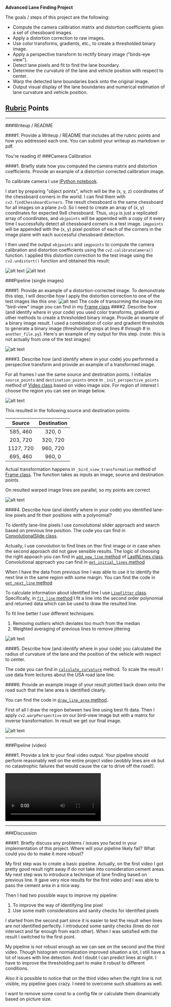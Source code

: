 **Advanced Lane Finding Project**

The goals / steps of this project are the following:

* Compute the camera calibration matrix and distortion coefficients given a set of chessboard images.
* Apply a distortion correction to raw images.
* Use color transforms, gradients, etc., to create a thresholded binary image.
* Apply a perspective transform to rectify binary image ("birds-eye view").
* Detect lane pixels and fit to find the lane boundary.
* Determine the curvature of the lane and vehicle position with respect to center.
* Warp the detected lane boundaries back onto the original image.
* Output visual display of the lane boundaries and numerical estimation of lane curvature and vehicle position.

[//]: # (Image References)

[original_cam]: ./examples/distorted_image.png "Original"
[undistorted_cam]: ./examples/undistort_output.png "Undistorted"
[or_road]: ./test_images/test1.jpg "Original Road"
[und_road]: ./test_images/test1.jpg "Road Transformed"
[roi]: ./examples/test1.jpg "Region of interest"
[wraped]: ./examples/binary_combo_example.jpg "Bird-view image"
[image4]: ./examples/warped_straight_lines.jpg "Warp Example"
[image5]: ./examples/color_fit_lines.jpg "Fit Visual"
[final]: ./examples/example_output.jpg "Resulted output"
[r_track1]: ./output_video/result_project_video.mp4 "Video1"

## [Rubric](https://review.udacity.com/#!/rubrics/571/view) Points
---
###Writeup / README

####1. Provide a Writeup / README that includes all the rubric points and how you addressed each one.  You can submit your writeup as markdown or pdf.

You're reading it!
###Camera Calibration

####1. Briefly state how you computed the camera matrix and distortion coefficients. Provide an example of a distortion corrected calibration image.

To calibrate camera I use [IPython notebook](/research/Calibration.ipynb).

I start by preparing "object points", which will be the (x, y, z) coordinates of the chessboard corners in the world. I can find them with `cv2.findChessboardCorners`. The result chessboard is the same chessboard for all images on a plane z=0. So I need to create an array of (x, y) coordinates for expected 9x6 chessboard. Thus, `objp` is just a replicated array of coordinates, and `objpoints` will be appended with a copy of it every time I successfully detect all chessboard corners in a test image.  `imgpoints` will be appended with the (x, y) pixel position of each of the corners in the image plane with each successful chessboard detection.  

I then used the output `objpoints` and `imgpoints` to compute the camera calibration and distortion coefficients using the `cv2.calibrateCamera()` function.  I applied this distortion correction to the test image using the `cv2.undistort()` function and obtained this result: 

![alt text][original_cam]
![alt text][undistorted_cam]

###Pipeline (single images)

####1. Provide an example of a distortion-corrected image.
To demonstrate this step, I will describe how I apply the distortion correction to one of the test images like this one:
![alt text][or_road]
The code of transorming the image into "bird-view" image you can find in my [Frame class](/src/Frame.py)
####2. Describe how (and identify where in your code) you used color transforms, gradients or other methods to create a thresholded binary image.  Provide an example of a binary image result.
I used a combination of color and gradient thresholds to generate a binary image (thresholding steps at lines # through # in `another_file.py`).  Here's an example of my output for this step.  (note: this is not actually from one of the test images)

![alt text][und_road]

####3. Describe how (and identify where in your code) you performed a perspective transform and provide an example of a transformed image.

For all frames I use the same source and destination points. I initialize `source_points` and `destination_points` once in `_init_perspective_points` method of [Video class](/src/Video.py) based on video image size. For region of interest I choose the region you can see on image below.

![alt text][roi]

This resulted in the following source and destination points:

| Source        | Destination   | 
|:-------------:|:-------------:| 
| 585, 460      | 320, 0        | 
| 203, 720      | 320, 720      |
| 1127, 720     | 960, 720      |
| 695, 460      | 960, 0        |

Actual transformation happens in `_bird_view_transformation` method of [Frame class](/src/Frame.py). The function takes as inputs an image, source and destination points. 

On resulted warped image lines are parallel, so my points are correct

![alt text][wraped]

####4. Describe how (and identify where in your code) you identified lane-line pixels and fit their positions with a polynomial?

To identify lane-line pixels I use convolutional slider approach and search based on previous line position. The code you can find in [ConvolutionalSlide class](/src/ConvolutionalSlider.py). 

Actually, I use convolution to find lines on ther first image or in case when the second approach did not gave sensible results. The logic of choosing the right appoach you can find in [`add_new_line` method](/src/LastNLines.py#L36) of [LastNLines class](/src/LastNLines.py). Convolutional approach you can find in [`get_initial_lines` method](/src/ConvolutionalSlider.py#L62)

When I have the data from previous line I was able to use it to identify the next line in the same region with some margin. You can find the code in [`get_next_line` method](/src/ConvolutionalSlider.py#L68)

To calculate information about identified line I use [`LineFitter` class](/src/LineFitter.py). Specifically, in [`fit_line` method](/src/LineFitter.py#L24) I fit a line into the second order polynomial and returned data which can be used to draw the resulted line.

To fit line better I use different techniques:
1. Removing outliers which deviates too much from the median
2. Weighted averaging of previous lines to remove jittering

![alt text][image5]

####5. Describe how (and identify where in your code) you calculated the radius of curvature of the lane and the position of the vehicle with respect to center.

The code you can find in [`calculate_curvature`](/src/LineFitter.py#L11) method. To scale the result I use data from lectures about the USA road lane line.

####6. Provide an example image of your result plotted back down onto the road such that the lane area is identified clearly.

You can find the code in [`draw_line_area` method](/src/Frame.py#L39).

First of all I draw the region between two line using best fit data. Then I apply `cv2.warpPerspective` on our bird-view image but with a matrix for inverse transformation. In result we get our final image.

![alt text][final]

---

###Pipeline (video)

####1. Provide a link to your final video output.  Your pipeline should perform reasonably well on the entire project video (wobbly lines are ok but no catastrophic failures that would cause the car to drive off the road!).

![alt text][r_track1]

---

###Discussion

####1. Briefly discuss any problems / issues you faced in your implementation of this project.  Where will your pipeline likely fail?  What could you do to make it more robust?

My first step was to create a basic pipeline. Actually, on the first video I got pretty good result right away if do not take into consideration cement areas. My next step was to introduce a technique of lane finding based on previous line. It gave very nice results for the first video and I was able to pass the cement area in a nice way.

Then I had two possible ways to improve my pipeline:

1. To improve the way of identifying line pixel
2. Use some math considerations and sanity checks for identified pixels

I started from the second part since it is easier to test the result when lines are not identified perfectly. I introduced some sanity checks (lines do not intersect and far enough from each other). When I was satisfied with the result I switched to the first point.

My pipeline is not robust enough as we can see on the second and the third video. Though histogram normalization improved situation a lot, I still have a lot of issues with line detection. And I doubt I can predict lines at night. I have to improve the thresholding part to make it robust to different conditions.

Also it is possible to notice that on the third video when the right line is not visible, my pipeline goes crazy. I need to overcome such situations as well.

I want to remove some const to a config file or calculate them dinamically based on picture size.

